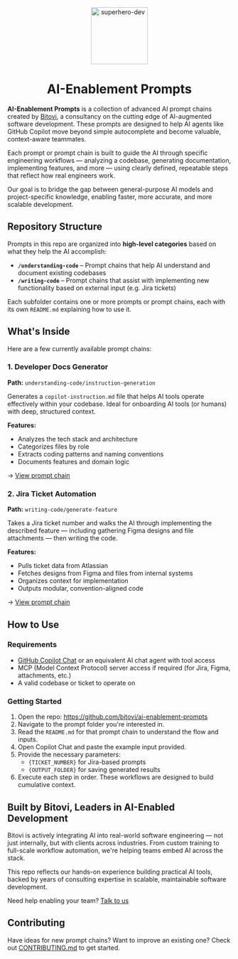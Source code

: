<div align="center">

<img width="128" height="128" alt="superhero-dev" src="https://github.com/user-attachments/assets/c716fb81-27e3-4acf-a873-e6425a39e136" />

# AI-Enablement Prompts

</div>

**AI-Enablement Prompts** is a collection of advanced AI prompt chains created by [Bitovi](https://www.bitovi.com), a consultancy on the cutting edge of AI-augmented software development. These prompts are designed to help AI agents like GitHub Copilot move beyond simple autocomplete and become valuable, context-aware teammates.

Each prompt or prompt chain is built to guide the AI through specific engineering workflows — analyzing a codebase, generating documentation, implementing features, and more — using clearly defined, repeatable steps that reflect how real engineers work.

Our goal is to bridge the gap between general-purpose AI models and project-specific knowledge, enabling faster, more accurate, and more scalable development.

## Repository Structure

Prompts in this repo are organized into **high-level categories** based on what they help the AI accomplish:

- **`/understanding-code`** – Prompt chains that help AI understand and document existing codebases
- **`/writing-code`** – Prompt chains that assist with implementing new functionality based on external input (e.g. Jira tickets)

Each subfolder contains one or more prompts or prompt chains, each with its own `README.md` explaining how to use it.

## What's Inside

Here are a few currently available prompt chains:

### 1. Developer Docs Generator

**Path:** `understanding-code/instruction-generation`

Generates a `copilot-instruction.md` file that helps AI tools operate effectively within your codebase. Ideal for onboarding AI tools (or humans) with deep, structured context.

**Features:**

- Analyzes the tech stack and architecture
- Categorizes files by role
- Extracts coding patterns and naming conventions
- Documents features and domain logic

→ [View prompt chain](./understanding-code/instruction-generation/README.md)

### 2. Jira Ticket Automation

**Path:** `writing-code/generate-feature`

Takes a Jira ticket number and walks the AI through implementing the described feature — including gathering Figma designs and file attachments — then writing the code.

**Features:**

- Pulls ticket data from Atlassian
- Fetches designs from Figma and files from internal systems
- Organizes context for implementation
- Outputs modular, convention-aligned code

→ [View prompt chain](./writing-code/generate-feature/README.md)

## How to Use

### Requirements

- [GitHub Copilot Chat](https://github.com/features/copilot) or an equivalent AI chat agent with tool access
- MCP (Model Context Protocol) server access if required (for Jira, Figma, attachments, etc.)
- A valid codebase or ticket to operate on

### Getting Started

1. Open the repo: https://github.com/bitovi/ai-enablement-prompts
2. Navigate to the prompt folder you're interested in.
3. Read the `README.md` for that prompt chain to understand the flow and inputs.
4. Open Copilot Chat and paste the example input provided.
5. Provide the necessary parameters:
   - `{TICKET_NUMBER}` for Jira-based prompts
   - `{OUTPUT_FOLDER}` for saving generated results
6. Execute each step in order. These workflows are designed to build cumulative context.

## Built by Bitovi, Leaders in AI-Enabled Development

Bitovi is actively integrating AI into real-world software engineering — not just internally, but with clients across industries. From custom training to full-scale workflow automation, we're helping teams embed AI across the stack.

This repo reflects our hands-on experience building practical AI tools, backed by years of consulting expertise in scalable, maintainable software development.

Need help enabling your team? [Talk to us](https://www.bitovi.com/contact)

## Contributing

Have ideas for new prompt chains? Want to improve an existing one? Check out [CONTRIBUTING.md](./CONTRIBUTING.md) to get started.
